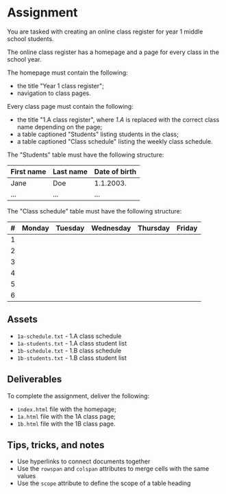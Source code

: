 # Assignment

You are tasked with creating an online class register for year 1 middle school students.

The online class register has a homepage and a page for every class in the school year.

The homepage must contain the following:

- the title "Year 1 class register";
- navigation to class pages.

Every class page must contain the following:

- the title "1.A class register", where *1.A* is replaced with the correct class name depending on the page;
- a table captioned "Students" listing students in the class;
- a table captioned "Class schedule" listing the weekly class schedule.

The "Students" table must have the following structure:

| First name | Last name | Date of birth |
| ---------- | --------- | ------------- |
| Jane       | Doe       | 1.1.2003.     |
| ...        | ...       | ...           |

The "Class schedule" table must have the following structure:

| # | Monday | Tuesday | Wednesday | Thursday | Friday |
| - | ------ | ------- | --------- | -------- | ------ |
| 1 |        |         |           |          |        |
| 2 |        |         |           |          |        |
| 3 |        |         |           |          |        |
| 4 |        |         |           |          |        |
| 5 |        |         |           |          |        |
| 6 |        |         |           |          |        |

## Assets

- `1a-schedule.txt` - 1.A class schedule
- `1a-students.txt` - 1.A class student list
- `1b-schedule.txt` - 1.B class schedule
- `1b-students.txt` - 1.B class student list

## Deliverables

To complete the assignment, deliver the following:

- `index.html` file with the homepage;
- `1a.html` file with the 1A class page;
- `1b.html` file with the 1B class page.

## Tips, tricks, and notes

- Use hyperlinks to connect documents together
- Use the `rowspan` and `colspan` attributes to merge cells with the same values
- Use the `scope` attribute to define the scope of a table heading
